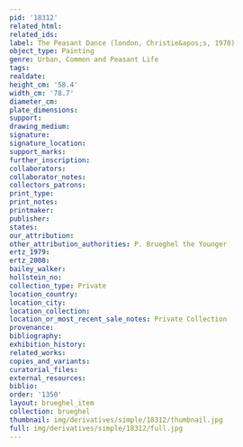 ```yaml
---
pid: '18312'
related_html: 
related_ids: 
label: The Peasant Dance (london, Christie&apos;s, 1978)
object_type: Painting
genre: Urban, Common and Peasant Life
tags: 
realdate: 
height_cm: '58.4'
width_cm: '78.7'
diameter_cm: 
plate_dimensions: 
support: 
drawing_medium: 
signature: 
signature_location: 
support_marks: 
further_inscription: 
collaborators: 
collaborator_notes: 
collectors_patrons: 
print_type: 
print_notes: 
printmaker: 
publisher: 
states: 
our_attribution: 
other_attribution_authorities: P. Brueghel the Younger
ertz_1979: 
ertz_2008: 
bailey_walker: 
hollstein_no: 
collection_type: Private
location_country: 
location_city: 
location_collection: 
location_or_most_recent_sale_notes: Private Collection
provenance: 
bibliography: 
exhibition_history: 
related_works: 
copies_and_variants: 
curatorial_files: 
external_resources: 
biblio: 
order: '1350'
layout: brueghel_item
collection: brueghel
thumbnail: img/derivatives/simple/18312/thumbnail.jpg
full: img/derivatives/simple/18312/full.jpg
---
```

